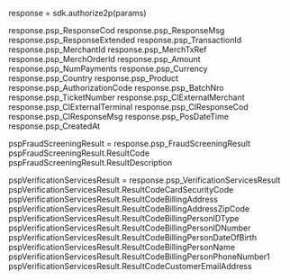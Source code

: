 response = sdk.authorize2p(params)

response.psp_ResponseCod
response.psp_ResponseMsg
response.psp_ResponseExtended
response.psp_TransactionId
response.psp_MerchantId
response.psp_MerchTxRef
response.psp_MerchOrderId
response.psp_Amount
response.psp_NumPayments
response.psp_Currency
response.psp_Country
response.psp_Product
response.psp_AuthorizationCode
response.psp_BatchNro
response.psp_TicketNumber
response.psp_ClExternalMerchant
response.psp_ClExternalTerminal
response.psp_ClResponseCod
response.psp_ClResponseMsg
response.psp_PosDateTime
response.psp_CreatedAt

pspFraudScreeningResult = response.psp_FraudScreeningResult
pspFraudScreeningResult.ResultCode
pspFraudScreeningResult.ResultDescription


pspVerificationServicesResult = response.psp_VerificationServicesResult
pspVerificationServicesResult.ResultCodeCardSecurityCode
pspVerificationServicesResult.ResultCodeBillingAddress
pspVerificationServicesResult.ResultCodeBillingAddressZipCode
pspVerificationServicesResult.ResultCodeBillingPersonIDType
pspVerificationServicesResult.ResultCodeBillingPersonIDNumber
pspVerificationServicesResult.ResultCodeBillingPersonDateOfBirth
pspVerificationServicesResult.ResultCodeBillingPersonName
pspVerificationServicesResult.ResultCodeBillingPersonPhoneNumber1
pspVerificationServicesResult.ResultCodeCustomerEmailAddress

